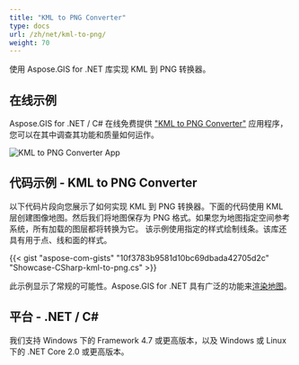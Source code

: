 ```yaml
---
title: "KML to PNG Converter"
type: docs
url: /zh/net/kml-to-png/
weight: 70
---
```


使用 Aspose.GIS for .NET 库实现 KML 到 PNG 转换器。

## **在线示例**

Aspose.GIS for .NET / C# 在线免费提供 ["KML to PNG Converter"](https://products.aspose.app/gis/viewer/kml-to-png) 应用程序，您可以在其中调查其功能和质量如何运作。

![KML to PNG Converter App](viewer.png)

## **代码示例 - KML to PNG Converter**

以下代码片段向您展示了如何实现 KML 到 PNG 转换器。下面的代码使用 KML 层创建图像地图。然后我们将地图保存为 PNG 格式。如果您为地图指定空间参考系统，所有加载的图层都将转换为它。
该示例使用指定的样式绘制线条。该库还具有用于点、线和面的样式。

{{< gist "aspose-com-gists" "10f3783b9581d10bc69dbada42705d2c" "Showcase-CSharp-kml-to-png.cs" >}}

此示例显示了常规的可能性。Aspose.GIS for .NET 具有广泛的功能来[渲染地图](https://docs.aspose.com/gis/net/map-rendering/)。

## **平台 - .NET / C#**

我们支持 Windows 下的 Framework 4.7 或更高版本，以及 Windows 或 Linux 下的 .NET Core 2.0 或更高版本。
